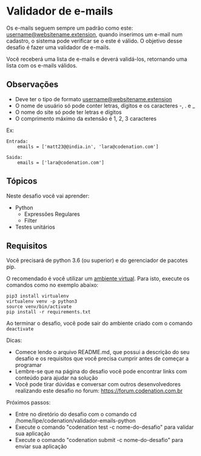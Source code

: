 # Validador de e-mails

Os e-mails seguem sempre um padrão como este: username@websitename.extension, quando inserimos um e-mail num cadastro, o sistema pode verificar se o este é válido.
O objetivo desse desafio é fazer uma validador de e-mails.

Você receberá uma lista de e-mails e deverá validá-los, retornando uma lista com os e-mails válidos.

## Observações

- Deve ter o tipo de formato username@websitename.extension
- O nome de usuário só pode conter letras, dígitos e os caracteres -, . e _
- O nome do site só pode ter letras e dígitos
- O comprimento máximo da extensão é 1, 2, 3 caracteres

Ex:

    Entrada:
        emails = ['matt23@@india.in', 'lara@codenation.com']

    Saida:
        emails = ['lara@codenation.com']

## Tópicos

Neste desafio você vai aprender:

- Python
    - Expressões Regulares
    - Filter
- Testes unitários

## Requisitos

Você precisará de python 3.6 (ou superior) e do gerenciador de pacotes pip.

O recomendado é você utilizar um [ambiente virtual](https://pythonacademy.com.br/blog/python-e-virtualenv-como-programar-em-ambientes-virtuais). Para isto, execute os comandos como no exemplo abaixo:

    pip3 install virtualenv
    virtualenv venv -p python3
    source venv/bin/activate
    pip install -r requirements.txt

Ao terminar o desafio, você pode sair do ambiente criado com o comando `deactivate`




Dicas:
- Comece lendo o arquivo README.md, que possui a descrição do seu desafio e os requisitos que você precisa cumprir antes de começar a programar
- Lembre-se que na página do desafio você pode encontrar links com conteúdo para ajudar na solução
- Você pode tirar dúvidas e conversar com outros desenvolvedores realizando este desafio no forum: https://forum.codenation.com.br

Próximos passos:
- Entre no diretório do desafio com o comando cd /home/lipe/codenation/validador-emails-python
- Execute o comando "codenation test -c nome-do-desafio" para validar sua aplicação
- Execute o comando "codenation submit -c nome-do-desafio" para enviar sua aplicação


